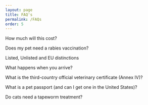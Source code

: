 ```yaml
---
layout: page
title: FAQ's
permalink: /FAQs
order: 5
---
```


How much will this cost?

Does my pet need a rabies vaccination?

Listed, Unlisted and EU distinctions

What happens when you arrive?

What is the third-country official veterinary certificate (Annex IV)?

What is a pet passport (and can I get one in the United States)?

Do cats need a tapeworm treatment?
